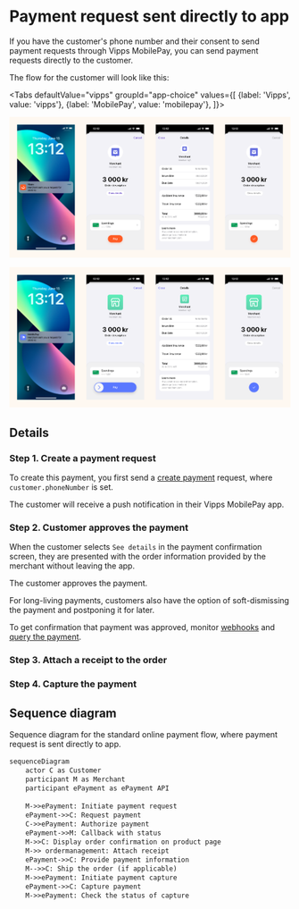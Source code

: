 <!-- START_METADATA
---
title: Vipps MobilePay payment request sent directly to app
sidebar_label: Payment request sent directly to app
sidebar_position: 51
hide_table_of_contents: false
pagination_next: null
pagination_prev: null
---

import ApiSchema from '@theme/ApiSchema';
import Tabs from '@theme/Tabs';
import TabItem from '@theme/TabItem';

import EX1 from './_create_payment_example.md'
import ATTACHRECEIPT from '../_common/_attach_receipt.md'
import FULLCAPTURE from '../_common/_full_capture.md'
END_METADATA -->

# Payment request sent directly to app

If you have the customer's phone number and their consent to send payment requests through Vipps MobilePay,
you can send payment requests directly to the customer.

The flow for the customer will look like this:

<Tabs
defaultValue="vipps"
groupId="app-choice"
values={[
{label: 'Vipps', value: 'vipps'},
{label: 'MobilePay', value: 'mobilepay'},
]}>
<TabItem value="vipps">

![Vipps payment request push flow](images/payment-request-sent-directly-to-app-vipps.png)

</TabItem>
<TabItem value="mobilepay">

![MobilePay payment request push flow](images/payment-request-sent-directly-to-app-mobilepay.png)

</TabItem>
</Tabs>

## Details

### Step 1. Create a payment request

To create this payment, you first send a
[create payment](https://developer.vippsmobilepay.com/api/epayment#tag/CreatePayments) request, where `customer.phoneNumber` is set.

<EX1 />

The customer will receive a push notification in their Vipps MobilePay app.

### Step 2. Customer approves the payment

When the customer selects `See details` in the payment confirmation screen, they are presented with the order information provided by the merchant without leaving the app.

The customer approves the payment.

For long-living payments, customers also have the option of soft-dismissing the payment and postponing it for later.

To get confirmation that payment was approved, monitor
[webhooks](https://developer.vippsmobilepay.com/docs/APIs/webhooks-api) and
[query the payment](https://developer.vippsmobilepay.com/api/epayment#tag/QueryPayments/operation/getPayment).

### Step 3. Attach a receipt to the order

<ATTACHRECEIPT />

### Step 4. Capture the payment

<FULLCAPTURE />

## Sequence diagram

Sequence diagram for the standard online payment flow, where payment request is sent directly to app.

``` mermaid
sequenceDiagram
    actor C as Customer
    participant M as Merchant
    participant ePayment as ePayment API

    M->>ePayment: Initiate payment request
    ePayment->>C: Request payment
    C->>ePayment: Authorize payment
    ePayment->>M: Callback with status
    M->>C: Display order confirmation on product page
    M->> ordermanagement: Attach receipt
    ePayment->>C: Provide payment information
    M-->>C: Ship the order (if applicable)
    M->>ePayment: Initiate payment capture
    ePayment->>C: Capture payment
    M->>ePayment: Check the status of capture
```
